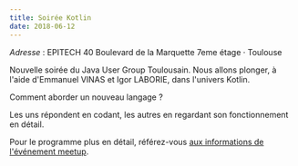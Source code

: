 ```yaml
---
title: Soirée Kotlin
date: 2018-06-12
---
```


_Adresse_ : EPITECH 40 Boulevard de la Marquette 7eme étage · Toulouse

Nouvelle soirée du Java User Group Toulousain. Nous allons plonger, à l'aide
d'Emmanuel VINAS et Igor LABORIE, dans l'univers Kotlin.

Comment aborder un nouveau langage ?

Les uns répondent en codant, les autres en regardant son fonctionnement en détail.

Pour le programme plus en détail, référez-vous [aux informations de l'événement meetup](https://www.meetup.com/fr-FR/Toulouse-Java-User-Group/events/250956533/).

